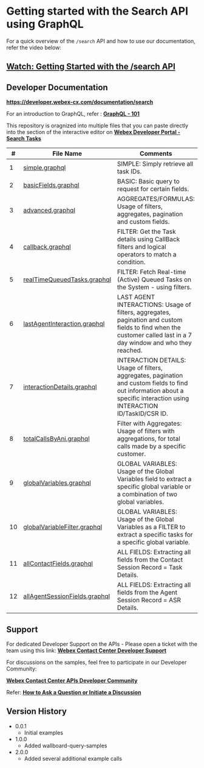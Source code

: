 # Getting started with the Search API using GraphQL

For a quick overview of the `/search` API and how to use our documentation, refer the video below:

## [Watch: Getting Started with the /search API](https://app.vidcast.io/share/c8c778c5-6659-4145-891a-bafcece29863)

## Developer Documentation

**https://developer.webex-cx.com/documentation/search**

For an introduction to GraphQL, refer : **[GraphQL - 101](https://graphql.org/learn/)**

This repository is oragnized into multiple files that you can paste directly into the section of the interactive editor on **[Webex Developer Portal - Search Tasks](https://developer.webex-cx.com/documentation/search/search-tasks)**

| #   | File Name                                                                                                                                               | Comments                                                                                                                                                                 |
| --- | ------------------------------------------------------------------------------------------------------------------------------------------------------- | ------------------------------------------------------------------------------------------------------------------------------------------------------------------------ |
| 1   | [simple.graphql](https://github.com/CiscoDevNet/webex-contact-center-api-samples/blob/main/graphql-sample/simple.graphql)                               | SIMPLE: Simply retrieve all task IDs.                                                                                                                                    |
| 2   | [basicFields.graphql](https://github.com/CiscoDevNet/webex-contact-center-api-samples/blob/main/graphql-sample/basicFields.graphql)                     | BASIC: Basic query to request for certain fields.                                                                                                                        |
| 3   | [advanced.graphql](https://github.com/CiscoDevNet/webex-contact-center-api-samples/blob/main/graphql-sample/advanced.graphql)                           | AGGREGATES/FORMULAS: Usage of filters, aggregates, pagination and custom fields.                                                                                         |
| 4   | [callback.graphql](https://github.com/CiscoDevNet/webex-contact-center-api-samples/blob/main/graphql-sample/callbackFilter.graphql)                     | FILTER: Get the Task details using CallBack filters and logical operators to match a condition.                                                                          |
| 5   | [realTimeQueuedTasks.graphql](https://github.com/CiscoDevNet/webex-contact-center-api-samples/blob/main/graphql-sample/realTimeQueuedTasks.graphql)     | FILTER: Fetch Real-time (Active) Queued Tasks on the System - using filters.                                                                                             |
| 6   | [lastAgentInteraction.graphql](https://github.com/CiscoDevNet/webex-contact-center-api-samples/blob/main/graphql-sample/lastAgentInteraction.graphql)   | LAST AGENT INTERACTIONS: Usage of filters, aggregates, pagination and custom fields to find when the customer called last in a 7 day window and who they reached.        |
| 7   | [interactionDetails.graphql](https://github.com/CiscoDevNet/webex-contact-center-api-samples/blob/main/graphql-sample/interactionDetails.graphql)       | INTERACTION DETAILS: Usage of filters, aggregates, pagination and custom fields to find out information about a specific interaction using INTERACTION ID/TaskID/CSR ID. |
| 8   | [totalCallsByAni.graphql](https://github.com/CiscoDevNet/webex-contact-center-api-samples/blob/main/graphql-sample/totalCallsByAni.graphql)             | Filter with Aggregates: Usage of filters with aggregations, for total calls made by a specific customer.                                                                 |
| 9   | [globalVariables.graphql](https://github.com/CiscoDevNet/webex-contact-center-api-samples/blob/main/graphql-sample/globalVariables.graphql)             | GLOBAL VARIABLES: Usage of the Global Variables field to extract a specific global variable or a combination of two global variables.                                    |
| 10  | [globalVariableFilter.graphql](https://github.com/CiscoDevNet/webex-contact-center-api-samples/blob/main/graphql-sample/globalVariableFilter.graphql)   | GLOBAL VARIABLES: Usage of the Global Variables as a FILTER to extract a specific tasks for a specific global variable.                                                  |
| 11  | [allContactFields.graphql](https://github.com/CiscoDevNet/webex-contact-center-api-samples/blob/main/graphql-sample/allContactFields.graphql)           | ALL FIELDS: Extracting all fields from the Contact Session Record = Task Details.                                                                                        |
| 12  | [allAgentSessionFields.graphql](https://github.com/CiscoDevNet/webex-contact-center-api-samples/blob/main/graphql-sample/allAgentSessionFields.graphql) | ALL FIELDS: Extracting all fields from the Agent Session Record = ASR Details.                                                                                           |

## Support

For dedicated Developer Support on the APIs - Please open a ticket with the team using this link: **[Webex Contact Center Developer Support](https://developer.webex-cx.com/support)**

For discussions on the samples, feel free to participate in our Developer Community:

**[Webex Contact Center APIs Developer Community](https://community.cisco.com/t5/contact-center/bd-p/j-disc-dev-contact-center)**

Refer: **[How to Ask a Question or Initiate a Discussion](https://community.cisco.com/t5/contact-center/webex-contact-center-apis-developer-community-and-support/m-p/4558270)**

## Version History

- 0.0.1
  - Initial examples
- 1.0.0
  - Added wallboard-query-samples
- 2.0.0
  - Added several additional example calls
